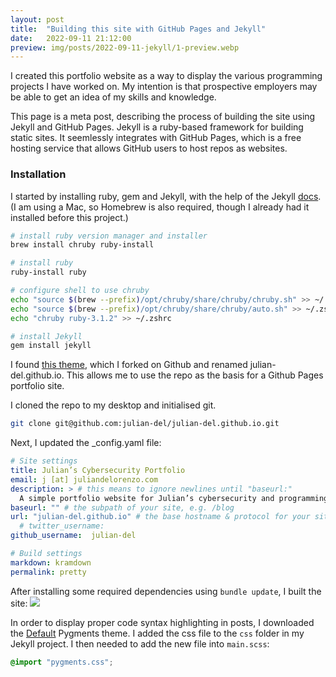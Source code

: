 ```yaml
---
layout: post
title:  "Building this site with GitHub Pages and Jekyll"
date:   2022-09-11 21:12:00
preview: img/posts/2022-09-11-jekyll/1-preview.webp
---
```

I created this portfolio website as a way to display the various programming projects I have worked on. My intention is that prospective employers may be able to get an idea of my skills and knowledge.

This page is a meta post, describing the process of building the site using Jekyll and GitHub Pages. Jekyll is a ruby-based framework for building static sites. It seemlessly integrates with GitHub Pages, which is a free hosting service that allows GitHub users to host repos as websites.

### Installation

I started by installing ruby, gem and Jekyll, with the help of the Jekyll [docs](https://jekyllrb.com/docs/installation/macos/). (I am using a Mac, so Homebrew is also required, though I already had it installed before this project.)
```bash
# install ruby version manager and installer
brew install chruby ruby-install

# install ruby
ruby-install ruby

# configure shell to use chruby
echo "source $(brew --prefix)/opt/chruby/share/chruby/chruby.sh" >> ~/.zshrc
echo "source $(brew --prefix)/opt/chruby/share/chruby/auto.sh" >> ~/.zshrc
echo "chruby ruby-3.1.2" >> ~/.zshrc 

# install Jekyll
gem install jekyll
```
I found [this theme](https://github.com/midzer/urban-theme), which I forked on Github and renamed julian-del.github.io. This allows me to use the repo as the basis for a Github Pages portfolio site.

I cloned the repo to my desktop and initialised git. 
```bash
git clone git@github.com:julian-del/julian-del.github.io.git
```
Next, I updated the \_config.yaml file:
``` yml
# Site settings
title: Julian’s Cybersecurity Portfolio
email: j [at] juliandelorenzo.com
description: > # this means to ignore newlines until "baseurl:"
  A simple portfolio website for Julian’s cybersecurity and programming projects.
baseurl: "" # the subpath of your site, e.g. /blog
url: "julian-del.github.io" # the base hostname & protocol for your site
  # twitter_username: 
github_username:  julian-del

# Build settings
markdown: kramdown
permalink: pretty

```
After installing some required dependencies using `bundle update`, I built the site: 
![](1_Portfolio/img/posts/2022-09-11-jekyll/2-bundle.png)

In order to display proper code syntax highlighting in posts, I downloaded the [Default](https://jwarby.github.io/jekyll-pygments-themes/languages/ruby.html) Pygments theme. I added the css file to the `css` folder in my Jekyll project. I then needed to add the new file into `main.scss`:
```css
@import "pygments.css";
```
